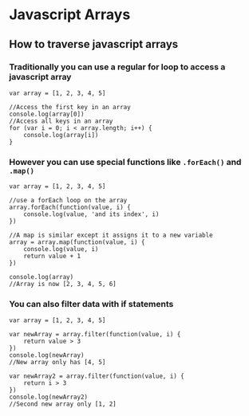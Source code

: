 # Javascript Arrays
## How to traverse javascript arrays

### Traditionally you can use a regular for loop to access a javascript array

```
var array = [1, 2, 3, 4, 5]

//Access the first key in an array
console.log(array[0])
//Access all keys in an array
for (var i = 0; i < array.length; i++) {
	console.log(array[i])
}
```

### However you can use special functions like `.forEach()` and `.map()`

```
var array = [1, 2, 3, 4, 5]

//use a forEach loop on the array
array.forEach(function(value, i) {
	console.log(value, 'and its index', i)
})

//A map is similar except it assigns it to a new variable
array = array.map(function(value, i) {
	console.log(value, i)
	return value + 1
})

console.log(array)
//Array is now [2, 3, 4, 5, 6]
```

### You can also filter data with if statements

```
var array = [1, 2, 3, 4, 5]

var newArray = array.filter(function(value, i) {
	return value > 3
})
console.log(newArray)
//New array only has [4, 5]

var newArray2 = array.filter(function(value, i) {
	return i > 3
})
console.log(newArray2)
//Second new array only [1, 2] 
```